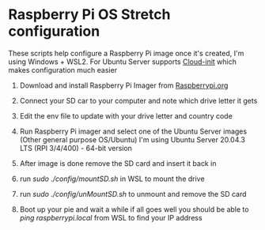 # Raspberry Pi OS Stretch configuration
These scripts help configure a Raspberry Pi image once it's created, I'm using Windows + WSL2.
For Ubuntu Server supports [Cloud-init](https://cloudinit.readthedocs.io/en/latest/) which makes configuration much easier

1. Download and install Raspberry Pi Imager from [Raspberrypi.org](https://www.raspberrypi.org/software)
2. Connect your SD car to your computer and note which drive letter it gets
3. Edit the env file to update with your drive letter and country code
4. Run Raspberry Pi imager and select one of the Ubuntu Server images (Other general purpose OS/Ubuntu) I'm using Ubuntu Server 20.04.3 LTS (RPI 3/4/400) - 64-bit version
5. After image is done remove the SD card and insert it back in
6. run *sudo ./config/mountSD.sh* in WSL to mount the drive



8. run *sudo ./config/unMountSD.sh* to unmount and remove the SD card
9. Boot up your pie and wait a while if all goes well you should be able to *ping raspberrypi.local* from WSL to find your IP address